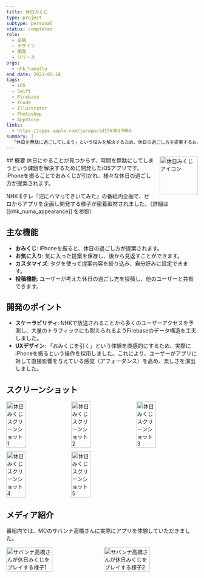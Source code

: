 ```yaml
---
title: 休日みくじ
type: project
subtype: personal
status: completed
role:
  - 企画
  - デザイン
  - 開発
  - リリース
orgs:
  - nhk_hamatta
end_date: 2021-05-18
tags:
  - iOS
  - Swift
  - Firebase
  - Xcode
  - Illustrator
  - Photoshop
  - AppStore
links:
  - https://apps.apple.com/jp/app/id1563617004
summary: |
  「休日を無駄に過ごしてしまう」という悩みを解決するため、休日の過ごし方を提案するおみくじアプリ。企画からリリースまでがNHK Eテレ『沼にハマってきいてみた』で密着取材された。
---
```


<img src="assets/holiday_omikuji_icon.jpg" alt="休日みくじ アイコン" style="float: right; width: 100px; margin-left: 16px;">
## 概要
休日にやることが見つからず、時間を無駄にしてしまうという課題を解決するために開発したiOSアプリです。iPhoneを振ることでおみくじが引かれ、様々な休日の過ごし方が提案されます。

NHK Eテレ『沼にハマってきいてみた』の番組内企画で、ゼロからアプリを企画し開発する様子が密着取材されました。（詳細は [[nhk_numa_appearance]] を参照）

## 主な機能
- **おみくじ**: iPhoneを振ると、休日の過ごし方が提案されます。
- **お気に入り**: 気に入った提案を保存し、後から見返すことができます。
- **カスタマイズ**: タグを使って提案内容を絞り込み、自分好みに設定できます。
- **投稿機能**: ユーザーが考えた休日の過ごし方を投稿し、他のユーザーと共有できます。

## 開発のポイント
- **スケーラビリティ**: NHKで放送されることから多くのユーザーアクセスを予測し、大量のトラフィックにも耐えられるようFirebaseのデータ構造を工夫しました。
- **UXデザイン**: 「おみくじを引く」という体験を直感的にするため、実際にiPhoneを振るという操作を採用しました。これにより、ユーザーがアプリに対して直接影響を与えている感覚（アフォーダンス）を高め、楽しさを演出しました。

## スクリーンショット
<div style="display: flex; flex-wrap: wrap; gap: 10px;">
    <img src="assets/holiday_omikuji_ss_1.jpg" alt="休日みくじスクリーンショット1" width="32%">
    <img src="assets/holiday_omikuji_ss_2.jpg" alt="休日みくじスクリーンショット2" width="32%">
    <img src="assets/holiday_omikuji_ss_3.jpg" alt="休日みくじスクリーンショット3" width="32%">
    <img src="assets/holiday_omikuji_ss_4.jpg" alt="休日みくじスクリーンショット4" width="32%">
    <img src="assets/holiday_omikuji_ss_5.jpg" alt="休日みくじスクリーンショット5" width="32%">
</div>

## メディア紹介
番組内では、MCのサバンナ高橋さんに実際にアプリを体験していただきました。
<div style="display: flex; gap: 10px;">
    <img src="assets/takahashi_san_1.jpg" alt="サバンナ高橋さんが休日みくじをプレイする様子1" width="49%">
    <img src="assets/takahashi_san_2.jpg" alt="サバンナ高橋さんが休日みくじをプレイする様子2" width="49%">
</div>
